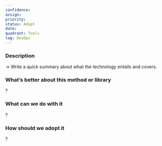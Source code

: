 ```yaml
---
confidence: 
assign: 
priority: 
status: Adopt
date: 
quadrant: Tools
tag: DevOps
---
```


<!-- table_of_contents 462122a8-6d29-4683-9faf-95ee3a2f64f9 -->

### Description

→ Write a quick summary about what the technology entails and covers.

### What’s better about this method or library

?

### What can we do with it

?

### How should we adopt it

?

<!-- child_database b857c3d3-932a-4346-bba1-d02aaf35aa86 -->
